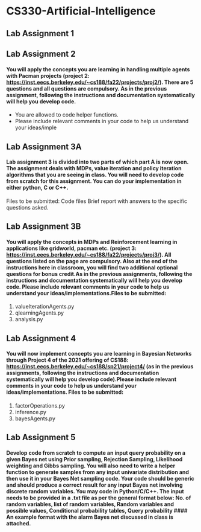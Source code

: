 # CS330-Artificial-Intelligence

## Lab Assignment 1

## Lab Assignment 2
#### You will apply the concepts you are learning in handling multiple agents with Pacman projects (project 2: https://inst.eecs.berkeley.edu/~cs188/fa22/projects/proj2/). There are 5 questions and all questions are compulsory. As in the previous assignment, following the instructions and documentation systematically will help you develop code. 
-  You are allowed to code helper functions.
-  Please include relevant comments in your code to help us understand your ideas/imple

## Lab Assignment 3A

#### Lab assignment 3 is divided into two parts of which part A is now open. The assignment deals with MDPs, value iteration and policy iteration algorithms that you are seeing in class. You will need to develop code from scratch for this assignment. You can do your implementation in either python, C or C++.
Files to be submitted:
Code files
Brief report with answers to the specific questions asked.

## Lab Assignment 3B

#### You will apply the concepts in MDPs and Reinforcement learning in applications like gridworld, pacman etc. (project 3: https://inst.eecs.berkeley.edu/~cs188/fa22/projects/proj3/). All questions listed on the page are compulsory. Also at the end of the instructions here in classroom, you will find two additional optional questions for bonus credit.As in the previous assignments, following the instructions and documentation systematically will help you develop code. Please include relevant comments in your code to help us understand your ideas/implementations.Files to be submitted:
1. valueIterationAgents.py
2. qlearningAgents.py
3. analysis.py

## Lab Assignment 4

#### You will now implement concepts you are learning in Bayesian Networks through Project 4 of the 2021 offering of CS188: https://inst.eecs.berkeley.edu/~cs188/sp21/project4/ (as in the previous assignments, following the instructions and documentation systematically will help you develop code).Please include relevant comments in your code to help us understand your ideas/implementations. Files to be submitted:
1. factorOperations.py
2. inference.py
3. bayesAgents.py

## Lab Assignment 5

#### Develop code from scratch to compute an input query probability on a given Bayes net using Prior sampling, Rejection Sampling, Likelihood weighting and Gibbs sampling. You will also need to write a helper function to generate samples from any input univariate distribution and then use it in your Bayes Net sampling code. Your code should be generic and should produce a correct result for any input Bayes net involving discrete random variables. You may code in Python/C/C++. The input needs to be provided in a .txt file as per the general format below: No. of random variables, list of random variables, Random variables and possible values, Conditional probability tables, Query probability #### An example format with the alarm Bayes net discussed in class is attached. 

